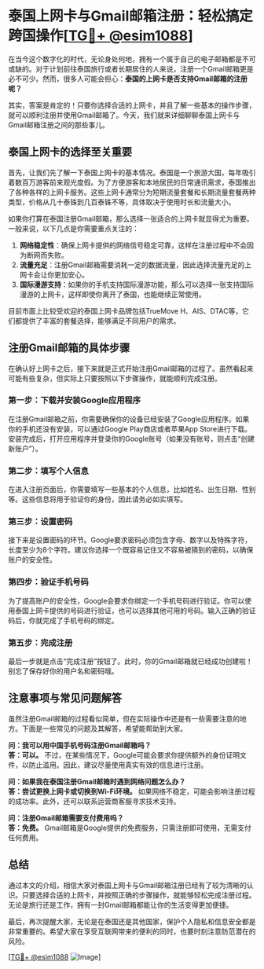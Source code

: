# 泰国上网卡与Gmail邮箱注册：轻松搞定跨国操作[[TG💪+ @esim1088](https://t.me/s/esim1088)]

在当今这个数字化的时代，无论身处何地，拥有一个属于自己的电子邮箱都是不可或缺的。对于计划前往泰国旅行或者长期居住的人来说，注册一个Gmail邮箱更是必不可少。然而，很多人可能会担心：**泰国的上网卡是否支持Gmail邮箱的注册呢？**

其实，答案是肯定的！只要你选择合适的上网卡，并且了解一些基本的操作步骤，就可以顺利注册并使用Gmail邮箱了。今天，我们就来详细聊聊泰国上网卡与Gmail邮箱注册之间的那些事儿。

## 泰国上网卡的选择至关重要

首先，让我们先了解一下泰国上网卡的基本情况。泰国是一个旅游大国，每年吸引着数百万游客前来观光度假。为了方便游客和本地居民的日常通讯需求，泰国推出了各种各样的上网卡服务。这些上网卡通常分为短期流量套餐和长期流量套餐两种类型，价格从几十泰铢到几百泰铢不等，具体取决于使用时长和流量大小。

如果你打算在泰国注册Gmail邮箱，那么选择一张适合的上网卡就显得尤为重要。一般来说，以下几点是你需要重点关注的：

1. **网络稳定性**：确保上网卡提供的网络信号稳定可靠，这样在注册过程中不会因为断网而失败。
2. **流量充足**：注册Gmail邮箱需要消耗一定的数据流量，因此选择流量充足的上网卡会让你更加安心。
3. **国际漫游支持**：如果你的手机支持国际漫游功能，那么可以选择一张支持国际漫游的上网卡，这样即使你离开了泰国，也能继续正常使用。

目前市面上比较受欢迎的泰国上网卡品牌包括TrueMove H、AIS、DTAC等，它们都提供了丰富的套餐选择，能够满足不同用户的需求。

## 注册Gmail邮箱的具体步骤

在确认好上网卡之后，接下来就是正式开始注册Gmail邮箱的过程了。虽然看起来可能有些复杂，但实际上只要按照以下步骤操作，就能顺利完成注册。

### 第一步：下载并安装Google应用程序

在注册Gmail邮箱之前，你需要确保你的设备已经安装了Google应用程序。如果你的手机还没有安装，可以通过Google Play商店或者苹果App Store进行下载。安装完成后，打开应用程序并登录你的Google账号（如果没有账号，则点击“创建新账户”）。

### 第二步：填写个人信息

在进入注册页面后，你需要填写一些基本的个人信息，比如姓名、出生日期、性别等。这些信息将用于验证你的身份，因此请务必如实填写。

### 第三步：设置密码

接下来是设置密码的环节。Google要求密码必须包含字母、数字以及特殊字符，长度至少为8个字符。建议你选择一个既容易记住又不容易被猜到的密码，以确保账户的安全性。

### 第四步：验证手机号码

为了提高账户的安全性，Google会要求你绑定一个手机号码进行验证。你可以使用泰国上网卡提供的号码进行验证，也可以选择其他可用的号码。输入正确的验证码后，你就完成了手机号码的绑定。

### 第五步：完成注册

最后一步就是点击“完成注册”按钮了。此时，你的Gmail邮箱就已经成功创建啦！别忘了保存好你的用户名和密码哦。

## 注意事项与常见问题解答

虽然注册Gmail邮箱的过程看似简单，但在实际操作中还是有一些需要注意的地方。下面是一些常见的问题及其解答，希望能帮助到大家。

**问：我可以用中国手机号码注册Gmail邮箱吗？**  
**答：可以。** 不过，在某些情况下，Google可能会要求你提供额外的身份证明文件，以防止滥用。因此，建议尽量使用真实有效的信息进行注册。

**问：如果我在泰国注册Gmail邮箱时遇到网络问题怎么办？**  
**答：尝试更换上网卡或切换到Wi-Fi环境。** 如果网络不稳定，可能会影响注册过程的成功率。此外，还可以联系运营商客服寻求技术支持。

**问：注册Gmail邮箱需要支付费用吗？**  
**答：免费。** Gmail邮箱是Google提供的免费服务，只需注册即可使用，无需支付任何费用。

## 总结

通过本文的介绍，相信大家对泰国上网卡与Gmail邮箱注册已经有了较为清晰的认识。只要选择合适的上网卡，并按照正确的步骤操作，就能够轻松完成注册过程。无论是旅行还是工作，拥有一封Gmail邮箱都能让你的生活变得更加便捷。

最后，再次提醒大家，无论是在泰国还是其他国家，保护个人隐私和信息安全都是非常重要的。希望大家在享受互联网带来的便利的同时，也要时刻注意防范潜在的风险。

[[TG💪+ @esim1088](https://t.me/s/esim1088) ![Image](https://i.postimg.cc/4NQfJmqS/Snipaste-2025-05-13-00-14-12.png)]